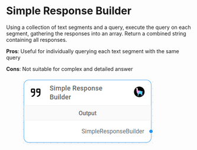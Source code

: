 # Simple Response Builder

Using a collection of text segments and a query, execute the query on each segment, gathering the responses into an array. Return a combined string containing all responses.&#x20;

**Pros**: Useful for individually querying each text segment with the same query

**Cons**: Not suitable for complex and detailed answer

<figure><img src="../../../.gitbook/assets/image (8) (1) (1) (1).png" alt=""><figcaption></figcaption></figure>
